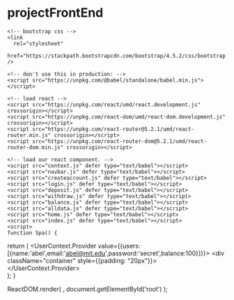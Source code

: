 # projectFrontEnd

<!DOCTYPE html>
<html>
  <head>
    <meta charset="UTF-8" />
    <title>Template</title>

    <!-- bootstrap css -->
    <link
      rel="stylesheet"
      href="https://stackpath.bootstrapcdn.com/bootstrap/4.5.2/css/bootstrap.min.css"
    />

    <!-- don't use this in production: -->
    <script src="https://unpkg.com/@babel/standalone/babel.min.js"></script>
  </head>
  <body>
    <!-- we will put our teact component inside this div -->
    <div id="root"></div>

    <!-- load react -->
    <script src="https://unpkg.com/react/umd/react.development.js" crossorigin></script>
    <script src="https://unpkg.com/react-dom/umd/react-dom.development.js" crossorigin></script>
    <script src="https://unpkg.com/react-router@5.2.1/umd/react-router.min.js" crossorigin></script>
    <script src="https://unpkg.com/react-router-dom@5.2.1/umd/react-router-dom.min.js" crossorigin></script>

    <!-- load our react component. -->
    <script src="context.js" defer type="text/babel"></script>
    <script src="navbar.js" defer type="text/babel"></script>
    <script src="createaccount.js" defer type="text/babel"></script>
    <script src="login.js" defer type="text/babel"></script>
    <script src="deposit.js" defer type="text/babel"></script>
    <script src="withdraw.js" defer type="text/babel"></script>
    <script src="balance.js" defer type="text/babel"></script>
    <script src="alldata.js" defer type="text/babel"></script>
    <script src="home.js" defer type="text/babel"></script>
    <script src="index.js" defer type="text/babel"></script>
    <script>
    function Spa() {
  return (
    <HashRouter>
      <NavBar/>
      <UserContext.Provider value={{users:[{name:'abel',email:'abel@mit.edu',password:'secret',balance:100}]}}>
        <div className="container" style={{padding: "20px"}}>
          <Route path="/" exact component={Home} />
          <Route path="/CreateAccount/" component={CreateAccount} />
          <Route path="/login/" component={Login} />
          <Route path="/deposit/" component={Deposit} />
          <Route path="/withdraw/" component={Withdraw} />
          <Route path="/balance/" component={Balance} />
          <Route path="/alldata/" component={AllData} />
        </div>
      </UserContext.Provider>      
    </HashRouter>
  );
}

ReactDOM.render(
  <Spa/>,
  document.getElementById('root')
);
    </script>
  </body>
</html>

